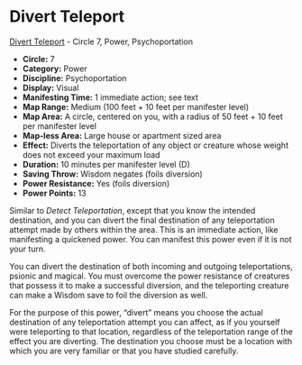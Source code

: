 # Divert Teleport

[Divert Teleport](/Psionics/D/DivertTeleport.md) - Circle 7, Power, Psychoportation

- **Circle:** 7
- **Category:** Power
- **Discipline:** Psychoportation
- **Display:** Visual
- **Manifesting Time:** 1 immediate action; see text
- **Map Range:** Medium (100 feet + 10 feet per manifester level)
- **Map Area:** A circle, centered on you, with a radius of 50 feet + 10 feet per manifester level
- **Map-less Area:** Large house or apartment sized area
- **Effect:** Diverts the teleportation of any object or creature whose weight does not exceed your maximum load
- **Duration:** 10 minutes per manifester level (D)
- **Saving Throw:** Wisdom negates (foils diversion)
- **Power Resistance:** Yes (foils diversion)
- **Power Points:** 13

Similar to *Detect Teleportation*, except that you know the intended destination, and you can divert the final destination of any teleportation attempt made by others within the area. This is an immediate action, like manifesting a quickened power. You can manifest this power even if it is not your turn.

You can divert the destination of both incoming and outgoing teleportations, psionic and magical. You must overcome the power resistance of creatures that possess it to make a successful diversion, and the teleporting creature can make a Wisdom save to foil the diversion as well.

For the purpose of this power, “divert” means you choose the actual destination of any teleportation attempt you can affect, as if you yourself were teleporting to that location, regardless of the teleportation range of the effect you are diverting. The destination you choose must be a location with which you are very familiar or that you have studied carefully.
